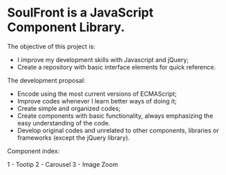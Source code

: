 <h1>SoulFront is a JavaScript Component Library.</h1>

The objective of this project is:

- I improve my development skills with Javascript and jQuery;
- Create a repository with basic interface elements for quick reference.

The development proposal:

- Encode using the most current versions of ECMAScript;
- Improve codes whenever I learn better ways of doing it;
- Create simple and organized codes;
- Create components with basic functionality, always emphasizing the easy understanding of the code.
- Develop original codes and unrelated to other components, libraries or frameworks (except the jQuery library).

Component index:

  1 - Tootip
  2 - Carousel
  3 - Image Zoom
